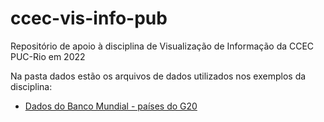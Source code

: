 # ccec-vis-info-pub
Repositório de apoio à disciplina de Visualização de Informação da CCEC PUC-Rio em 2022

Na pasta dados estão os arquivos de dados utilizados nos exemplos da disciplina:

* [Dados do Banco Mundial - países do G20](G20-WorldDev-01.csv )
